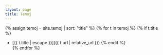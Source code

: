 ```yaml
---
layout: page
title: Temoj
---
```

{% assign temoj = site.temoj | sort: "title" %}
{% for t in temoj %}
{% if t.title %}
* [{{ t.title | escape }}]({{ t.url | relative_url }})
{% endif %}  
{% endfor %}  
